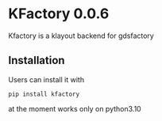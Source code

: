 # KFactory 0.0.6

Kfactory is a klayout backend for gdsfactory

## Installation

Users can install it with

```
pip install kfactory
```


at the moment works only on python3.10
